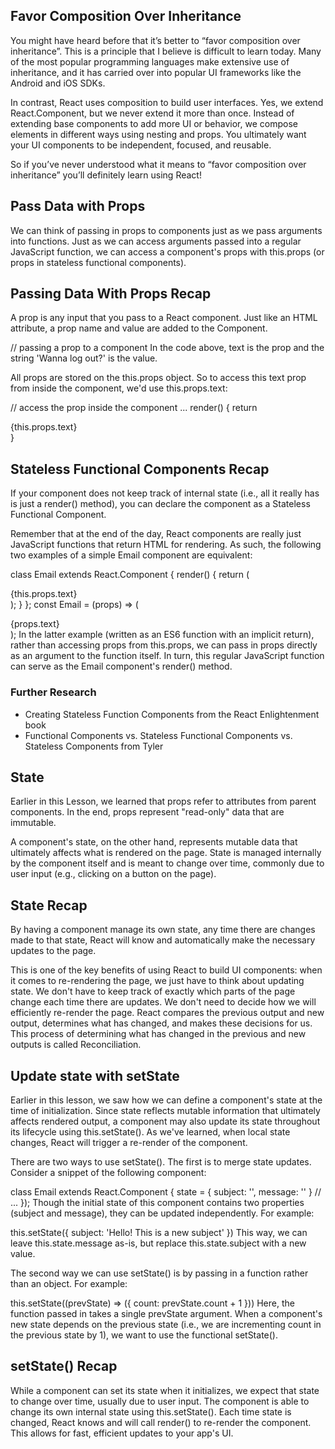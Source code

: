 ## Favor Composition Over Inheritance
You might have heard before that it’s better to “favor composition over inheritance”. This is a principle that I believe is difficult to learn today. Many of the most popular programming languages make extensive use of inheritance, and it has carried over into popular UI frameworks like the Android and iOS SDKs.

In contrast, React uses composition to build user interfaces. Yes, we extend React.Component, but we never extend it more than once. Instead of extending base components to add more UI or behavior, we compose elements in different ways using nesting and props. You ultimately want your UI components to be independent, focused, and reusable.

So if you’ve never understood what it means to “favor composition over inheritance” you’ll definitely learn using React!

## Pass Data with Props
We can think of passing in props to components just as we pass arguments into functions. Just as we can access arguments passed into a regular JavaScript function, we can access a component's props with this.props (or props in stateless functional components).

## Passing Data With Props Recap
A prop is any input that you pass to a React component. Just like an HTML attribute, a prop name and value are added to the Component.

// passing a prop to a component
<LogoutButton text='Wanna log out?' />
In the code above, text is the prop and the string 'Wanna log out?' is the value.

All props are stored on the this.props object. So to access this text prop from inside the component, we'd use this.props.text:

// access the prop inside the component
...
render() {
    return <div>{this.props.text}</div>
}

## Stateless Functional Components Recap
If your component does not keep track of internal state (i.e., all it really has is just a render() method), you can declare the component as a Stateless Functional Component.

Remember that at the end of the day, React components are really just JavaScript functions that return HTML for rendering. As such, the following two examples of a simple Email component are equivalent:

class Email extends React.Component {
  render() {
    return (
      <div>
        {this.props.text}
      </div>
    );
  }
};
const Email = (props) => (
  <div>
    {props.text}
  </div>
);
In the latter example (written as an ES6 function with an implicit return), rather than accessing props from this.props, we can pass in props directly as an argument to the function itself. In turn, this regular JavaScript function can serve as the Email component's render() method.

### Further Research
* Creating Stateless Function Components from the React Enlightenment book
* Functional Components vs. Stateless Functional Components vs. Stateless Components from Tyler

## State
Earlier in this Lesson, we learned that props refer to attributes from parent components. In the end, props represent "read-only" data that are immutable.

A component's state, on the other hand, represents mutable data that ultimately affects what is rendered on the page. State is managed internally by the component itself and is meant to change over time, commonly due to user input (e.g., clicking on a button on the page).

## State Recap
By having a component manage its own state, any time there are changes made to that state, React will know and automatically make the necessary updates to the page.

This is one of the key benefits of using React to build UI components: when it comes to re-rendering the page, we just have to think about updating state. We don't have to keep track of exactly which parts of the page change each time there are updates. We don't need to decide how we will efficiently re-render the page. React compares the previous output and new output, determines what has changed, and makes these decisions for us. This process of determining what has changed in the previous and new outputs is called Reconciliation.

## Update state with setState
Earlier in this lesson, we saw how we can define a component's state at the time of initialization. Since state reflects mutable information that ultimately affects rendered output, a component may also update its state throughout its lifecycle using this.setState(). As we've learned, when local state changes, React will trigger a re-render of the component.

There are two ways to use setState(). The first is to merge state updates. Consider a snippet of the following component:

class Email extends React.Component {
  state = {
    subject: '',
    message: ''
  }
  // ...
});
Though the initial state of this component contains two properties (subject and message), they can be updated independently. For example:

this.setState({
  subject: 'Hello! This is a new subject'
})
This way, we can leave this.state.message as-is, but replace this.state.subject with a new value.

The second way we can use setState() is by passing in a function rather than an object. For example:

this.setState((prevState) => ({
  count: prevState.count + 1
}))
Here, the function passed in takes a single prevState argument. When a component's new state depends on the previous state (i.e., we are incrementing count in the previous state by 1), we want to use the functional setState().

## setState() Recap
While a component can set its state when it initializes, we expect that state to change over time, usually due to user input. The component is able to change its own internal state using this.setState(). Each time state is changed, React knows and will call render() to re-render the component. This allows for fast, efficient updates to your app's UI.
